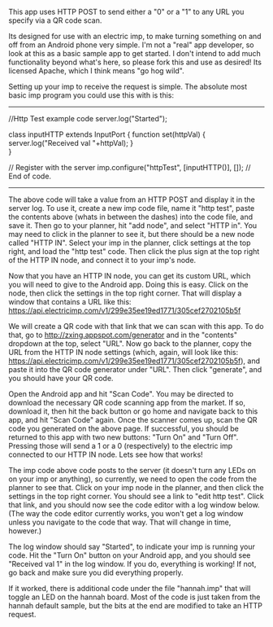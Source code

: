 This app uses HTTP POST to send either a "0" or a "1" to any URL you specify via a QR code scan.

Its designed for use with an electric imp, to make turning something on and off from an Android phone very simple. I'm not a "real" app developer, so look at this as a basic sample app to get started. I don't intend to add much functionality beyond what's here, so please fork this and use as desired! Its licensed Apache, which I think means "go hog wild".

Setting up your imp to receive the request is simple. The absolute most basic imp program you could use this with is this:

----------------------------
//Http Test example code
server.log("Started");

class inputHTTP extends InputPort {
    function set(httpVal) {
        server.log("Received val "+httpVal);
    }    
}

// Register with the server
imp.configure("httpTest", [inputHTTP()], []);
// End of code.

----------------------------

The above code will take a value from an HTTP POST and display it in the server log. To use it, create a new imp code file, name it "http test", paste the contents above (whats in between the dashes) into the code file, and save it. Then go to your planner, hit "add node", and select "HTTP in". You may need to click in the planner to see it, but there should be a new node called "HTTP IN". Select your imp in the planner, click settings at the top right, and load the "http test" code. Then click the plus sign at the top right of the HTTP IN node, and connect it to your imp's node.

Now that you have an HTTP IN node, you can get its custom URL, which you will need to give to the Android app. Doing this is easy. Click on the node, then click the settings in the top right corner. That will display a window that contains a URL like this: https://api.electricimp.com/v1/299e35ee19ed1771/305cef2702105b5f

We will create a QR code with that link that we can scan with this app. To do that, go to http://zxing.appspot.com/generator and in the "contents" dropdown at the top, select "URL". Now go back to the planner, copy the URL from the HTTP IN node settings (which, again, will look like this: https://api.electricimp.com/v1/299e35ee19ed1771/305cef2702105b5f), and paste it into the QR code generator under "URL". Then click "generate", and you should have your QR code.

Open the Android app and hit "Scan Code". You may be directed to download the necessary QR code scanning app from the market. If so, download it, then hit the back button or go home and navigate back to this app, and hit "Scan Code" again. Once the scanner comes up, scan the QR code you generated on the above page. If successful, you should be returned to this app with two new buttons: "Turn On" and "Turn Off". Pressing those will send a 1 or a 0 (respectively) to the electric imp connected to our HTTP IN node. Lets see how that works!

The imp code above code posts to the server (it doesn't turn any LEDs on on your imp or anything), so currently, we need to open the code from the planner to see that. Click on your imp node in the planner, and then click the settings in the top right corner. You should see a link to "edit http test". Click that link, and you should now see the code editor with a log window below. (The way the code editor currently works, you won't get a log window unless you navigate to the code that way. That will change in time, however.)

The log window should say "Started", to indicate your imp is running your code. Hit the "Turn On" button on your Android app, and you should see "Received val 1" in the log window. If you do, everything is working! If not, go back and make sure you did everything properly.

If it worked, there is additional code under the file "hannah.imp" that will toggle an LED on the hannah board. Most of the code is just taken from the hannah default sample, but the bits at the end are modified to take an HTTP request.
